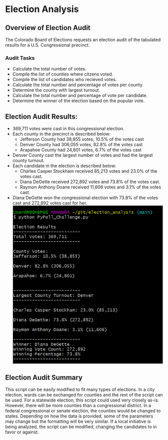 
# Election Analysis

## Overview of Election Audit
The Colorado Board of Elections requests an election audit of the tabulated results for a U.S. Congressional precinct.

### Audit Tasks

* Calculate the total number of votes.
* Compile the list of counties where citzens voted.
* Compile the list of candidates who recieved votes.
* Calculate the total number and percentage of votes per county.
* Determine the county with largest turnout.
* Calculate the total number and percentage of vote per candidate.
* Determine the winner of the election based on the popular vote.

## Election Audit Results:
* 369,711 votes were cast in this congressional election.
* Each county in the precinct is described below:
    * Jefferson County had 38,855 votes, 10.5% of the votes cast
    * Denver County had 306,055 votes, 82.8% of the votes cast
    * Arapahoe County had 24,801 votes, 6.7% of the votes cast
* Denver County cast the largest number of votes and had the largest county turnout.
* Each candidate in the election is described below:
    * Charles Casper Stockham received 85,213 votes and 23.0% of the votes cast.
    * Diana DeGette received 272,892 votes and 73.8% of the votes cast.
    * Raymon Anthony Doane received 11,606 votes and 3.1% of the votes cast.
* Diana DeGette won the congressional election with 73.8% of the votes cast and 272,892 votes cast for her.
![PyPoll_challenge_terminal_output](analysis/PyPoll_challenge_terminal_output.png)

## Election Audit Summary

This script can be easily modified to fit many types of elections. In a city election, wards can be exchanged for counties and the rest of the script can be used. For a statewide election, this script could used very closely as-is. However, there will be more counties than a congressional district. In a federal congressional or senate election, the counties would be changed to states. Depending on how the data is provided, some of the parameters may change but the formatting will be very similar. If a local initiative is being analyzed, the script can be modified, changing the candidates to in favor or against.  